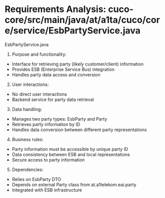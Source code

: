 # Requirements Analysis: cuco-core/src/main/java/at/a1ta/cuco/core/service/EsbPartyService.java

EsbPartyService.java
1. Purpose and functionality:
- Interface for retrieving party (likely customer/client) information
- Provides ESB (Enterprise Service Bus) integration
- Handles party data access and conversion

2. User interactions:
- No direct user interactions
- Backend service for party data retrieval

3. Data handling:
- Manages two party types: EsbParty and Party
- Retrieves party information by ID
- Handles data conversion between different party representations

4. Business rules:
- Party information must be accessible by unique party ID
- Data consistency between ESB and local representations
- Secure access to party information

5. Dependencies:
- Relies on EsbParty DTO
- Depends on external Party class from at.a1telekom.eai.party
- Integrated with ESB infrastructure